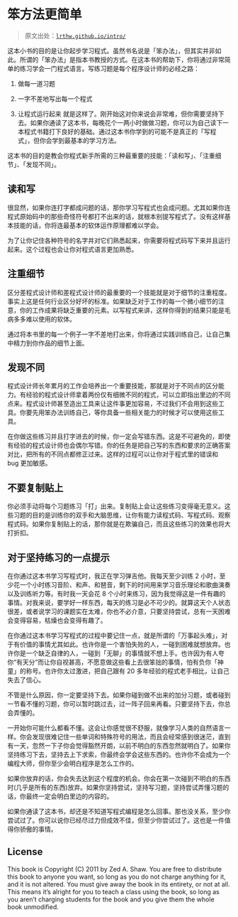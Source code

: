 # 笨方法更简单

> 原文出处：[`lrthw.github.io/intro/`](http://lrthw.github.io/intro/)

这本小书的目的是让你起步学习程式。虽然书名说是「笨办法」，但其实并非如此。所谓的「笨办法」是指本书教授的方式。在这本书的帮助下，你将通过非常简单的练习学会一门程式语言。写练习题是每个程序设计师的必经之路：

1.  做每一道习题

2.  一字不差地写出每一个程式

3.  让程式运行起来 就是这样了。刚开始这对你来说会非常难，但你需要坚持下去。如果你通读了这本书，每晚花个一两小时做做习题，你可以为自己读下一本程式书籍打下良好的基础。通过这本书你学到的可能不是真正的「写程式」，但你会学到最基本的学习方法。

这本书的目的是教会你程式新手所需的三种最重要的技能：「读和写」、「注重细节」、「发现不同」。

## 读和写

很显然，如果你连打字都成问题的话，那你学习写程式也会成问题​​。尤其如果你连程式原始码中的那些奇怪符号都打不出来的话，就根本别提写程式了。没有这样基本技能的话，你将连最基本的软体运作原理都难以学会。

为了让你记住各种符号的名字并对它们熟悉起来，你需要将程式码写下来并且运行起来。这个过程也会让你对程式语言更加熟悉。

## 注重细节

区分差程式设计师和差程式设计师的最重要的一个技能就是对于细节的注重程度。事实上这是任何行业区分好坏的标准。如果缺乏对于工作的每一个微小细节的注意，你的工作成果将缺乏重要的元素。以写程式来讲，这样你得到的结果只能是毛病多多难以使用的软体。

通过将本书里的每一个例子一字不差地打出来，你将通过实践训练自己，让自己集中精力到你作品的细节上面。

## 发现不同

程式设计师长年累月的工作会培养出一个重要技能，那就是对于不同点的区分能力。有经验的程式设计师拿着两份仅有细微不同的程式，可以立即指出里边的不同点来。程式设计师甚至造出工具来让这件事更加容易，不过我们不会用到这些工具。你要先用笨办法训练自己，等你具备一些相关能力的时候才可以使用这些工具。

在你做这些练习并且打字进去的时候，你一定会写错东西。这是不可避免的，即使有经验的程式设计师也会偶尔写错。你的任务是把自己写的东西和要求的正确答案对比，把所有的不同点都修正过来。这样的过程可以让你对于程式里的错误和 bug 更加敏感。

## 不要复制贴上

你必须手动将每个习题练习「打」出来。复制贴上会让这些练习变得毫无意义。这些习题的目的是训练你的双手和大脑思维，让你有能力读程式码、写程式码、观察程式码。如果你复制贴上的话，那你就是在欺骗自己，而且这些练习的效果也将大打折扣。

## 对于坚持练习的一点提示

在你通过这本书学习写程式时，我正在学习弹吉他。我每天至少训练 2 小时，至少花一个小时练习音阶、和声、和琶音，剩下的时间用来学习音乐理论和歌曲演奏以及训练听力等。有时我一天会花 8 个小时来练习，因为我觉得这是一件有趣的事情。对我来说，要学好一样东西，每天的练习是必不可少的。就算这天个人状态很差，或者说学习的课题实在太难，你也不必介意，只要坚持尝试，总有一天困难会变得容易，枯燥也会变得有趣了。

在你通过这本书学习写程式的过程中要记住一点，就是所谓的「万事起头难」，对于有价值的事情尤其如此。也许你是一个害怕失败的人，一碰到困难就想放弃。也许你是一个缺乏自律的人，一碰到「无聊」的事情就不想上手。也许因为有人夸你“有天分”而让你自视甚高，不愿意做这些看上去很笨拙的事情，怕有负你「神童」的称号。也许你太过激进，把自己跟有 20 多年经验的程式老手相比，让自己失去了信心。

不管是什么原因，你一定要坚持下去。如果你碰到做不出来的加分习题，或者碰到一节看不懂的习题，你可以暂时跳过去，过一阵子回来再看。只要坚持下去，你总会弄懂的。

一开始你可能什么都看不懂。这会让你感觉很不舒服，就像学习人类的自然语言一样。你会发现很难记住一些单词和特殊符号的用法，而且会经常感到很迷茫，直到有一天，忽然一下子你会觉得豁然开朗，以前不明白的东西忽然就明白了。如果你坚持练习下去，坚持去上下求索，你最终会学会这些东西的。也许你不会成为一个编程大师，但你至少会明白程序是怎么工作的。

如果你放弃的话，你会失去达到这个程度的机会。你会在第一次碰到不明白的东西时(几乎是所有的东西)放弃。如果你坚持尝试，坚持写习题，坚持尝试弄懂习题的话，你最终一定会明白里边的内容的。

如果你通读了这本书，却还是不知道写程式编程是怎么回事。那也没关系，至少你尝试过了。你可以说你已经尽过力但成效不佳，但至少你尝试过了。这也是一件值得你骄傲的事情。

## License

This book is Copyright (C) 2011 by Zed A. Shaw. You are free to distribute this book to anyone you want, so long as you do not charge anything for it, and it is not altered. You must give away the book in its entirety, or not at all. This means it’s alright for you to teach a class using the book, so long as you aren’t charging students for the book and you give them the whole book unmodified.